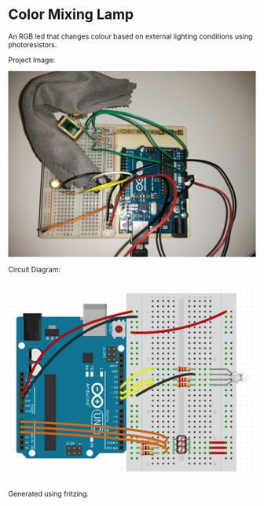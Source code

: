Color Mixing Lamp
=================

An RGB led that changes colour based on external lighting conditions using photoresistors.

Project Image:

![alt tag](https://github.com/Ali-Hirani/color-mixing-lamp/blob/master/color_mixing_lamp.jpg)

Circuit Diagram:

![alt tag](https://github.com/Ali-Hirani/color-mixing-lamp/blob/master/circuit_diagram.png)

Generated using fritzing.
